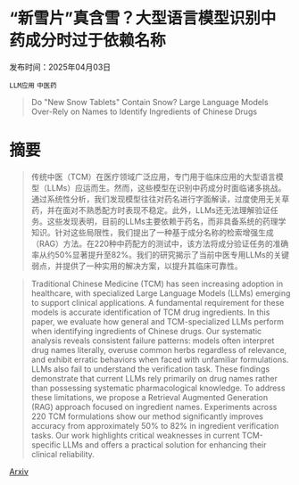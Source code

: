 # “新雪片”真含雪？大型语言模型识别中药成分时过于依赖名称

发布时间：2025年04月03日

`LLM应用` `中医药`

> Do "New Snow Tablets" Contain Snow? Large Language Models Over-Rely on Names to Identify Ingredients of Chinese Drugs

# 摘要

> 传统中医（TCM）在医疗领域广泛应用，专门用于临床应用的大型语言模型（LLMs）应运而生。然而，这些模型在识别中药成分时面临诸多挑战。通过系统性分析，我们发现模型往往对药名进行字面解读，过度使用无关草药，并在面对不熟悉配方时表现不稳定。此外，LLMs还无法理解验证任务。这些发现表明，目前的LLMs主要依赖于药名，而非具备系统的药理学知识。针对这些局限性，我们提出了一种基于成分名称的检索增强生成（RAG）方法。在220种中药配方的测试中，该方法将成分验证任务的准确率从约50%显著提升至82%。我们的研究揭示了当前中医专用LLMs的关键弱点，并提供了一种实用的解决方案，以提升其临床可靠性。


> Traditional Chinese Medicine (TCM) has seen increasing adoption in healthcare, with specialized Large Language Models (LLMs) emerging to support clinical applications. A fundamental requirement for these models is accurate identification of TCM drug ingredients. In this paper, we evaluate how general and TCM-specialized LLMs perform when identifying ingredients of Chinese drugs. Our systematic analysis reveals consistent failure patterns: models often interpret drug names literally, overuse common herbs regardless of relevance, and exhibit erratic behaviors when faced with unfamiliar formulations. LLMs also fail to understand the verification task. These findings demonstrate that current LLMs rely primarily on drug names rather than possessing systematic pharmacological knowledge. To address these limitations, we propose a Retrieval Augmented Generation (RAG) approach focused on ingredient names. Experiments across 220 TCM formulations show our method significantly improves accuracy from approximately 50% to 82% in ingredient verification tasks. Our work highlights critical weaknesses in current TCM-specific LLMs and offers a practical solution for enhancing their clinical reliability.

[Arxiv](https://arxiv.org/abs/2504.03786)